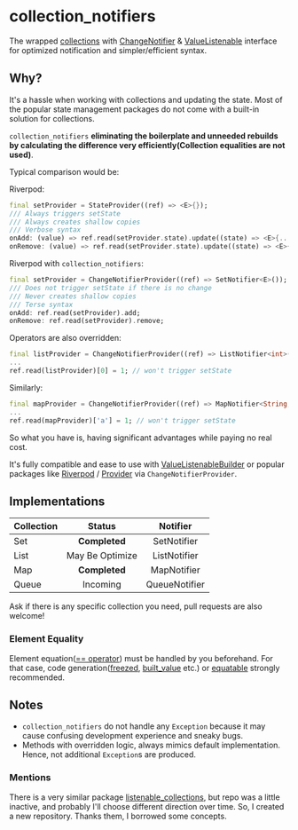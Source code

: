 # collection_notifiers

The wrapped [collections](https://api.dart.dev/stable/dart-collection/dart-collection-library.html)
with [ChangeNotifier](https://api.flutter.dev/flutter/foundation/ChangeNotifier-class.html)
& [ValueListenable](https://api.flutter.dev/flutter/foundation/ValueListenable-class.html) interface for optimized
notification and simpler/efficient syntax.

## Why?

It's a hassle when working with collections and updating the state. Most of the popular state management packages do not
come with a built-in solution for collections.

`collection_notifiers` **eliminating the boilerplate and unneeded rebuilds by calculating the difference very
efficiently(Collection equalities are not used)**.

Typical comparison would be:

Riverpod:

```dart
final setProvider = StateProvider((ref) => <E>{});
/// Always triggers setState
/// Always creates shallow copies
/// Verbose syntax
onAdd: (value) => ref.read(setProvider.state).update((state) => <E>{...state, value});
onRemove: (value) => ref.read(setProvider.state).update((state) => <E>{...state..remove(value)});
```

Riverpod with `collection_notifiers`:

```dart
final setProvider = ChangeNotifierProvider((ref) => SetNotifier<E>());
/// Does not trigger setState if there is no change
/// Never creates shallow copies
/// Terse syntax
onAdd: ref.read(setProvider).add;
onRemove: ref.read(setProvider).remove;
```

Operators are also overridden:
```dart
final listProvider = ChangeNotifierProvider((ref) => ListNotifier<int>([1]));
...
ref.read(listProvider)[0] = 1; // won't trigger setState
```

Similarly:
```dart
final mapProvider = ChangeNotifierProvider((ref) => MapNotifier<String, int>({'a' : 1}));
...
ref.read(mapProvider)['a'] = 1; // won't trigger setState
```

So what you have is, having significant advantages while paying no real cost.

It's fully compatible and ease to use with 
[ValueListenableBuilder](https://api.flutter.dev/flutter/widgets/ValueListenableBuilder-class.html) or popular
packages
like [Riverpod](https://pub.dev/documentation/flutter_riverpod/latest/flutter_riverpod/ChangeNotifierProvider-class.html)
/ [Provider](https://pub.dev/documentation/provider/latest/provider/ChangeNotifierProvider-class.html)
via `ChangeNotifierProvider`.

## Implementations

| Collection |     Status      |   Notifier    |
|------------|:---------------:|:-------------:|
| Set        |  **Completed**  |  SetNotifier  |  
| List       | May Be Optimize | ListNotifier  |
| Map        |  **Completed**  |  MapNotifier  |
| Queue      |    Incoming     | QueueNotifier |

Ask if there is any specific collection you need, pull requests are also welcome!

### Element Equality

Element equation([== operator](https://api.dart.dev/stable/2.13.4/dart-core/Object/operator_equals.html)) must be
handled by you beforehand. For that case, code generation([freezed](https://pub.dev/packages/freezed), [built_value](https://pub.dev/packages/built_value) etc.) or [equatable](https://pub.dev/packages/equatable) strongly
recommended.

## Notes
* `collection_notifiers` do not handle any `Exception` because it may cause confusing development experience and sneaky
  bugs.
* Methods with overridden logic, always mimics default implementation. Hence, not additional `Exception`s are
  produced.

### Mentions

There is a very similar package [listenable_collections](https://github.com/escamoteur/listenable_collections), but repo
was a little inactive, and probably I'll choose different direction over time. So, I created a new repository. Thanks
them, I borrowed some concepts.